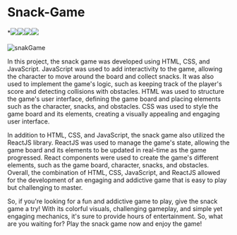 # Snack-Game
*<a href="" target="_blank"><img src="https://img.shields.io/badge/React-61DAFB.svg?style=for-the-badge&logo=React&logoColor=black" target="_blank"><a href="" target="_blank"><img src="https://img.shields.io/badge/JavaScript-F7DF1E.svg?style=for-the-badge&logo=JavaScript&logoColor=black" target="_blank"></a><a href="" target="_blank"><img src="https://img.shields.io/badge/HTML5-E34F26.svg?style=for-the-badge&logo=HTML5&logoColor=white" target="_blank"></a><a href="" target="_blank"><img src="https://img.shields.io/badge/CSS3-1572B6.svg?style=for-the-badge&logo=CSS3&logoColor=white" target="_blank"></a></a><br></br>
![snakGame](https://user-images.githubusercontent.com/108309798/232275573-600a505b-01e5-428b-8d2c-22657c0c8495.png)

In this project, the snack game was developed using HTML, CSS, and JavaScript. JavaScript was used to add interactivity to the game, allowing the character to move around the board and collect snacks. It was also used to implement the game's logic, such as keeping track of the player's score and detecting collisions with obstacles. HTML was used to structure the game's user interface, defining the game board and placing elements such as the character, snacks, and obstacles. CSS was used to style the game board and its elements, creating a visually appealing and engaging user interface.

In addition to HTML, CSS, and JavaScript, the snack game also utilized the ReactJS library. ReactJS was used to manage the game's state, allowing the game board and its elements to be updated in real-time as the game progressed. React components were used to create the game's different elements, such as the game board, character, snacks, and obstacles. Overall, the combination of HTML, CSS, JavaScript, and ReactJS allowed for the development of an engaging and addictive game that is easy to play but challenging to master.

So, if you're looking for a fun and addictive game to play, give the snack game a try! With its colorful visuals, challenging gameplay, and simple yet engaging mechanics, it's sure to provide hours of entertainment. So, what are you waiting for? Play the snack game now and enjoy the game!
